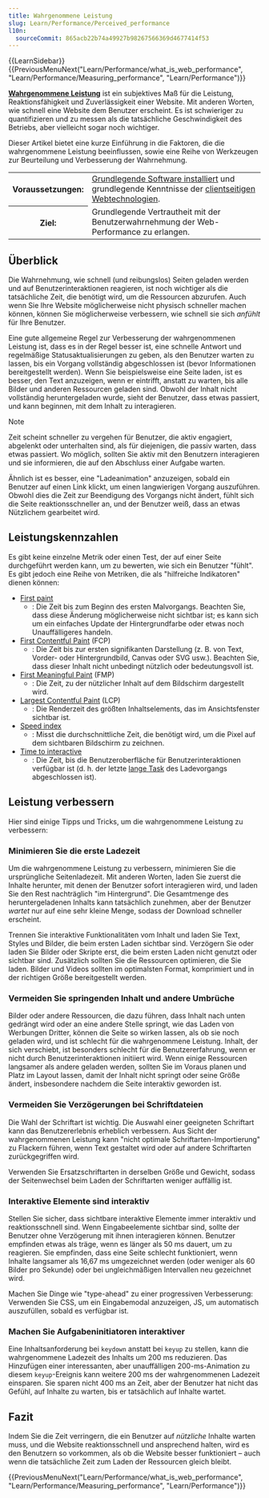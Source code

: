 ```yaml
---
title: Wahrgenommene Leistung
slug: Learn/Performance/Perceived_performance
l10n:
  sourceCommit: 865acb22b74a49927b98267566369d4677414f53
---
```


{{LearnSidebar}}{{PreviousMenuNext("Learn/Performance/what_is_web_performance", "Learn/Performance/Measuring_performance", "Learn/Performance")}}

**[Wahrgenommene Leistung](/de/docs/Glossary/Perceived_performance)** ist ein subjektives Maß für die Leistung, Reaktionsfähigkeit und Zuverlässigkeit einer Website. Mit anderen Worten, wie schnell eine Website dem Benutzer erscheint. Es ist schwieriger zu quantifizieren und zu messen als die tatsächliche Geschwindigkeit des Betriebs, aber vielleicht sogar noch wichtiger.

Dieser Artikel bietet eine kurze Einführung in die Faktoren, die die wahrgenommene Leistung beeinflussen, sowie eine Reihe von Werkzeugen zur Beurteilung und Verbesserung der Wahrnehmung.

<table>
  <tbody>
    <tr>
      <th scope="row">Voraussetzungen:</th>
      <td>
        <a href="/de/docs/Learn/Getting_started_with_the_web/Installing_basic_software">Grundlegende Software installiert</a> und grundlegende Kenntnisse der <a href="/de/docs/Learn/Getting_started_with_the_web">clientseitigen Webtechnologien</a>.
      </td>
    </tr>
    <tr>
      <th scope="row">Ziel:</th>
      <td>Grundlegende Vertrautheit mit der Benutzerwahrnehmung der Web-Performance zu erlangen.</td>
    </tr>
  </tbody>
</table>

## Überblick

Die Wahrnehmung, wie schnell (und reibungslos) Seiten geladen werden und auf Benutzerinteraktionen reagieren, ist noch wichtiger als die tatsächliche Zeit, die benötigt wird, um die Ressourcen abzurufen. Auch wenn Sie Ihre Website möglicherweise nicht physisch schneller machen können, können Sie möglicherweise verbessern, wie schnell sie sich _anfühlt_ für Ihre Benutzer.

Eine gute allgemeine Regel zur Verbesserung der wahrgenommenen Leistung ist, dass es in der Regel besser ist, eine schnelle Antwort und regelmäßige Statusaktualisierungen zu geben, als den Benutzer warten zu lassen, bis ein Vorgang vollständig abgeschlossen ist (bevor Informationen bereitgestellt werden). Wenn Sie beispielsweise eine Seite laden, ist es besser, den Text anzuzeigen, wenn er eintrifft, anstatt zu warten, bis alle Bilder und anderen Ressourcen geladen sind. Obwohl der Inhalt nicht vollständig heruntergeladen wurde, sieht der Benutzer, dass etwas passiert, und kann beginnen, mit dem Inhalt zu interagieren.

> [!NOTE]
> Zeit scheint schneller zu vergehen für Benutzer, die aktiv engagiert, abgelenkt oder unterhalten sind, als für diejenigen, die passiv warten, dass etwas passiert. Wo möglich, sollten Sie aktiv mit den Benutzern interagieren und sie informieren, die auf den Abschluss einer Aufgabe warten.

Ähnlich ist es besser, eine "Ladeanimation" anzuzeigen, sobald ein Benutzer auf einen Link klickt, um einen langwierigen Vorgang auszuführen. Obwohl dies die Zeit zur Beendigung des Vorgangs nicht ändert, fühlt sich die Seite reaktionsschneller an, und der Benutzer weiß, dass an etwas Nützlichem gearbeitet wird.

## Leistungskennzahlen

Es gibt keine einzelne Metrik oder einen Test, der auf einer Seite durchgeführt werden kann, um zu bewerten, wie sich ein Benutzer "fühlt". Es gibt jedoch eine Reihe von Metriken, die als "hilfreiche Indikatoren" dienen können:

- [First paint](/de/docs/Glossary/First_paint)
  - : Die Zeit bis zum Beginn des ersten Malvorgangs. Beachten Sie, dass diese Änderung möglicherweise nicht sichtbar ist; es kann sich um ein einfaches Update der Hintergrundfarbe oder etwas noch Unauffälligeres handeln.
- [First Contentful Paint](/de/docs/Glossary/First_contentful_paint) (FCP)
  - : Die Zeit bis zur ersten signifikanten Darstellung (z. B. von Text, Vorder- oder Hintergrundbild, Canvas oder SVG usw.). Beachten Sie, dass dieser Inhalt nicht unbedingt nützlich oder bedeutungsvoll ist.
- [First Meaningful Paint](/de/docs/Glossary/First_meaningful_paint) (FMP)
  - : Die Zeit, zu der nützlicher Inhalt auf dem Bildschirm dargestellt wird.
- [Largest Contentful Paint](https://wicg.github.io/largest-contentful-paint/) (LCP)
  - : Die Renderzeit des größten Inhaltselements, das im Ansichtsfenster sichtbar ist.
- [Speed index](/de/docs/Glossary/Speed_index)
  - : Misst die durchschnittliche Zeit, die benötigt wird, um die Pixel auf dem sichtbaren Bildschirm zu zeichnen.
- [Time to interactive](/de/docs/Glossary/Time_to_interactive)
  - : Die Zeit, bis die Benutzeroberfläche für Benutzerinteraktionen verfügbar ist (d. h. der letzte [lange Task](/de/docs/Glossary/Long_task) des Ladevorgangs abgeschlossen ist).

## Leistung verbessern

Hier sind einige Tipps und Tricks, um die wahrgenommene Leistung zu verbessern:

### Minimieren Sie die erste Ladezeit

Um die wahrgenommene Leistung zu verbessern, minimieren Sie die ursprüngliche Seitenladezeit. Mit anderen Worten, laden Sie zuerst die Inhalte herunter, mit denen der Benutzer sofort interagieren wird, und laden Sie den Rest nachträglich "im Hintergrund". Die Gesamtmenge des heruntergeladenen Inhalts kann tatsächlich zunehmen, aber der Benutzer _wartet_ nur auf eine sehr kleine Menge, sodass der Download schneller erscheint.

Trennen Sie interaktive Funktionalitäten vom Inhalt und laden Sie Text, Styles und Bilder, die beim ersten Laden sichtbar sind. Verzögern Sie oder laden Sie Bilder oder Skripte erst, die beim ersten Laden nicht genutzt oder sichtbar sind. Zusätzlich sollten Sie die Ressourcen optimieren, die Sie laden. Bilder und Videos sollten im optimalsten Format, komprimiert und in der richtigen Größe bereitgestellt werden.

### Vermeiden Sie springenden Inhalt und andere Umbrüche

Bilder oder andere Ressourcen, die dazu führen, dass Inhalt nach unten gedrängt wird oder an eine andere Stelle springt, wie das Laden von Werbungen Dritter, können die Seite so wirken lassen, als ob sie noch geladen wird, und ist schlecht für die wahrgenommene Leistung. Inhalt, der sich verschiebt, ist besonders schlecht für die Benutzererfahrung, wenn er nicht durch Benutzerinteraktionen initiiert wird. Wenn einige Ressourcen langsamer als andere geladen werden, sollten Sie im Voraus planen und Platz im Layout lassen, damit der Inhalt nicht springt oder seine Größe ändert, insbesondere nachdem die Seite interaktiv geworden ist.

### Vermeiden Sie Verzögerungen bei Schriftdateien

Die Wahl der Schriftart ist wichtig. Die Auswahl einer geeigneten Schriftart kann das Benutzererlebnis erheblich verbessern. Aus Sicht der wahrgenommenen Leistung kann "nicht optimale Schriftarten-Importierung" zu Flackern führen, wenn Text gestaltet wird oder auf andere Schriftarten zurückgegriffen wird.

Verwenden Sie Ersatzschriftarten in derselben Größe und Gewicht, sodass der Seitenwechsel beim Laden der Schriftarten weniger auffällig ist.

### Interaktive Elemente sind interaktiv

Stellen Sie sicher, dass sichtbare interaktive Elemente immer interaktiv und reaktionsschnell sind. Wenn Eingabeelemente sichtbar sind, sollte der Benutzer ohne Verzögerung mit ihnen interagieren können. Benutzer empfinden etwas als träge, wenn es länger als 50 ms dauert, um zu reagieren. Sie empfinden, dass eine Seite schlecht funktioniert, wenn Inhalte langsamer als 16,67 ms umgezeichnet werden (oder weniger als 60 Bilder pro Sekunde) oder bei ungleichmäßigen Intervallen neu gezeichnet wird.

Machen Sie Dinge wie "type-ahead" zu einer progressiven Verbesserung: Verwenden Sie CSS, um ein Eingabemodal anzuzeigen, JS, um automatisch auszufüllen, sobald es verfügbar ist.

### Machen Sie Aufgabeninitiatoren interaktiver

Eine Inhaltsanforderung bei `keydown` anstatt bei `keyup` zu stellen, kann die wahrgenommene Ladezeit des Inhalts um 200 ms reduzieren. Das Hinzufügen einer interessanten, aber unauffälligen 200-ms-Animation zu diesem `keyup`-Ereignis kann weitere 200 ms der wahrgenommenen Ladezeit einsparen. Sie sparen nicht 400 ms an Zeit, aber der Benutzer hat nicht das Gefühl, auf Inhalte zu warten, bis er tatsächlich auf Inhalte wartet.

## Fazit

Indem Sie die Zeit verringern, die ein Benutzer auf _nützliche_ Inhalte warten muss, und die Website reaktionsschnell und ansprechend halten, wird es den Benutzern so vorkommen, als ob die Website besser funktioniert – auch wenn die tatsächliche Zeit zum Laden der Ressourcen gleich bleibt.

{{PreviousMenuNext("Learn/Performance/what_is_web_performance", "Learn/Performance/Measuring_performance", "Learn/Performance")}}
